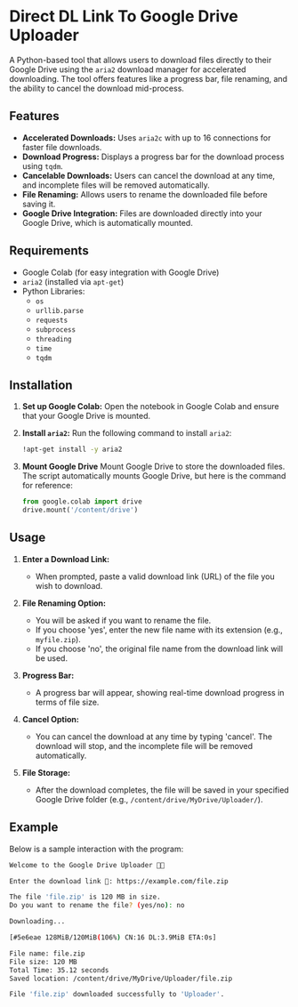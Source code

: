 # Direct DL Link To Google Drive Uploader

A Python-based tool that allows users to download files directly to their Google Drive using the `aria2` download manager for accelerated downloading. The tool offers features like a progress bar, file renaming, and the ability to cancel the download mid-process.

## Features

- **Accelerated Downloads:** Uses `aria2c` with up to 16 connections for faster file downloads.
- **Download Progress:** Displays a progress bar for the download process using `tqdm`.
- **Cancelable Downloads:** Users can cancel the download at any time, and incomplete files will be removed automatically.
- **File Renaming:** Allows users to rename the downloaded file before saving it.
- **Google Drive Integration:** Files are downloaded directly into your Google Drive, which is automatically mounted.

## Requirements

- Google Colab (for easy integration with Google Drive)
- `aria2` (installed via `apt-get`)
- Python Libraries:
  - `os`
  - `urllib.parse`
  - `requests`
  - `subprocess`
  - `threading`
  - `time`
  - `tqdm`

## Installation

1. **Set up Google Colab:**
   Open the notebook in Google Colab and ensure that your Google Drive is mounted.

2. **Install `aria2`:**
   Run the following command to install `aria2`:
   ```bash
   !apt-get install -y aria2

3. **Mount Google Drive**
   Mount Google Drive to store the downloaded files. The script automatically mounts Google Drive, but here is the command for reference:
   ```python
   from google.colab import drive
   drive.mount('/content/drive')

  ## Usage

  1. **Enter a Download Link:** 
     - When prompted, paste a valid download link (URL) of the file you wish to download.
   
  2. **File Renaming Option:** 
     - You will be asked if you want to rename the file.
     - If you choose 'yes', enter the new file name with its extension (e.g., `myfile.zip`).
     - If you choose 'no', the original file name from the download link will be used.

  3. **Progress Bar:** 
     - A progress bar will appear, showing real-time download progress in terms of file size.
    
  4. **Cancel Option:** 
     - You can cancel the download at any time by typing 'cancel'. The download will stop, and the incomplete file will be removed automatically.
   
  5. **File Storage:** 
     - After the download completes, the file will be saved in your specified Google Drive folder (e.g., `/content/drive/MyDrive/Uploader/`).


## Example

Below is a sample interaction with the program:

  ```bash
  Welcome to the Google Drive Uploader 🙏🏻

  Enter the download link 🔗: https://example.com/file.zip

  The file 'file.zip' is 120 MB in size.
  Do you want to rename the file? (yes/no): no

  Downloading...

  [#5e6eae 128MiB/120MiB(106%) CN:16 DL:3.9MiB ETA:0s]

  File name: file.zip
  File size: 120 MB
  Total Time: 35.12 seconds
  Saved location: /content/drive/MyDrive/Uploader/file.zip

  File 'file.zip' downloaded successfully to 'Uploader'.

